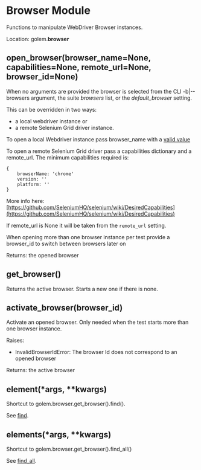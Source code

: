 Browser Module
==================================================

Functions to manipulate WebDriver Browser instances.

Location: golem.**browser**


## **open_browser**(browser_name=None, capabilities=None, remote_url=None, browser_id=None)

When no arguments are provided the browser is selected from the CLI -b|--browsers argument, the suite *browsers* list, or the *default_browser* setting.

This can be overridden in two ways:
- a local webdriver instance or
- a remote Selenium Grid driver instance.

To open a local Webdriver instance pass browser_name with a [valid value](../browsers.html#valid-options)

To open a remote Selenium Grid driver pass a capabilities dictionary and
a remote_url.
The minimum capabilities required is:
```
{
    browserName: 'chrome'
    version: ''
    platform: ''
}
```
More info here: [https://github.com/SeleniumHQ/selenium/wiki/DesiredCapabilities](https://github.com/SeleniumHQ/selenium/wiki/DesiredCapabilities)

If remote_url is None it will be taken from the `remote_url` setting.

When opening more than one browser instance per test
provide a browser_id to switch between browsers later on

Returns:
  the opened browser

## **get_browser**()

Returns the active browser. Starts a new one if there is none.

## **activate_browser**(browser_id)

Activate an opened browser.
Only needed when the test starts more than one browser instance.

Raises:
  - InvalidBrowserIdError: The browser Id does not correspond to an opened browser

Returns: the active browser

## **element**(*args, **kwargs)

Shortcut to golem.browser.get_browser().find().

See [find](webdriver-class.html#find-args-kwargs-small-golem-small).

## **elements**(*args, **kwargs)

Shortcut to golem.browser.get_browser().find_all()

See [find_all](webdriver-class.html#find-all-args-kwargs-small-golem-small).